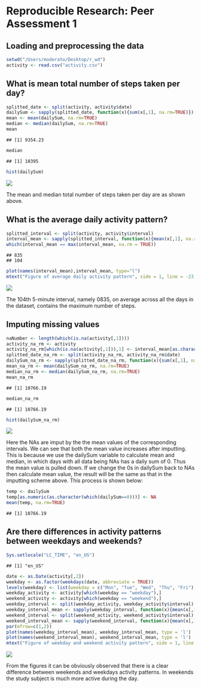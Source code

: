# Reproducible Research: Peer Assessment 1
  
## Loading and preprocessing the data
  

```r
setwd("/Users/moderato/Desktop/r_wd")
activity <- read.csv("activity.csv")
```
  
## What is mean total number of steps taken per day?
  

```r
splitted_date <- split(activity, activity$date)
dailySum <- sapply(splitted_date, function(x){sum(x[,1], na.rm=TRUE)})
mean <- mean(dailySum, na.rm=TRUE)
median <- median(dailySum, na.rm=TRUE)
mean
```

```
## [1] 9354.23
```

```r
median
```

```
## [1] 10395
```

```r
hist(dailySum)
```

![](PA1_template_files/figure-html/unnamed-chunk-2-1.png) 
  
The mean and median total number of steps taken per day are as shown above.
  
## What is the average daily activity pattern?
  

```r
splitted_interval <- split(activity, activity$interval)
interval_mean <- sapply(splitted_interval, function(x){mean(x[,1], na.rm=TRUE)})
which(interval_mean == max(interval_mean, na.rm = TRUE))
```

```
## 835 
## 104
```

```r
plot(names(interval_mean),interval_mean, type="l")
mtext("Figure of average daily activity pattern", side = 1, line = -23, outer = TRUE)
```

![](PA1_template_files/figure-html/unnamed-chunk-3-1.png) 
  
The 104th 5-minute interval, namely 0835, on average across all the days in the dataset, contains the maximum number of steps.
  
## Imputing missing values
  

```r
naNumber <- length(which(is.na(activity[,1])))
activity_na_rm <- activity
activity_na_rm[which(is.na(activity[,1])),1] <- interval_mean[as.character(activity[which(is.na(activity[,1])),3])] ## Imput the NA value using the mean value of the corresponding interval
splitted_date_na_rm <- split(activity_na_rm, activity_na_rm$date)
dailySum_na_rm <- sapply(splitted_date_na_rm, function(x){sum(x[,1], na.rm=TRUE)})
mean_na_rm <- mean(dailySum_na_rm, na.rm=TRUE)
median_na_rm <- median(dailySum_na_rm, na.rm=TRUE)
mean_na_rm
```

```
## [1] 10766.19
```

```r
median_na_rm
```

```
## [1] 10766.19
```

```r
hist(dailySum_na_rm)
```

![](PA1_template_files/figure-html/unnamed-chunk-4-1.png) 
  
Here the NAs are imput by the the mean values of the corresponding intervals. We can see that both the mean value increases after imputting. This is because we use the dailySum variable to calculate mean and median, in which days with all data being NAs has a daily sum of 0. Thus the mean value is pulled down. If we change the 0s in dailySum back to NAs then calculate mean value, the result will be the same as that in the imputting scheme above. This process is shown below:
  

```r
temp <- dailySum
temp[as.numeric(as.character(which(dailySum==0)))] <- NA
mean(temp, na.rm=TRUE)
```

```
## [1] 10766.19
```
  
## Are there differences in activity patterns between weekdays and weekends?
  

```r
Sys.setlocale("LC_TIME", "en_US")
```

```
## [1] "en_US"
```

```r
date <- as.Date(activity[,2])
weekday <- as.factor(weekdays(date, abbreviate = TRUE))
levels(weekday) <- list(weekday = c("Mon", "Tue", "Wed", "Thu", "Fri"), weekend = c("Sat","Sun"))
weekday_activity <- activity[which(weekday == "weekday"),]
weekend_activity <- activity[which(weekday == "weekend"),]
weekday_interval <- split(weekday_activity, weekday_activity$interval)
weekday_interval_mean <- sapply(weekday_interval, function(x){mean(x[,1], na.rm=TRUE)})
weekend_interval <- split(weekend_activity, weekend_activity$interval)
weekend_interval_mean <- sapply(weekend_interval, function(x){mean(x[,1], na.rm=TRUE)})
par(mfrow=c(1,2))
plot(names(weekday_interval_mean), weekday_interval_mean, type = 'l')
plot(names(weekend_interval_mean), weekend_interval_mean, type = 'l')
mtext("Figure of weekday and weekend activity pattern", side = 1, line = -23, outer = TRUE)
```

![](PA1_template_files/figure-html/unnamed-chunk-6-1.png) 
  
From the figures it can be obviously observed that there is a clear difference between weekends and weekdays activity patterns. In weekends the study subject is much more active during the day.
  
